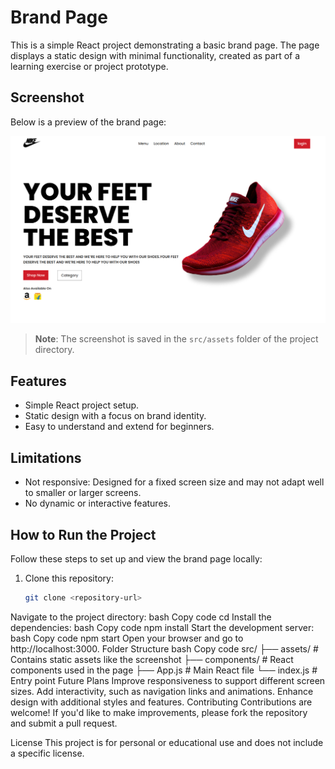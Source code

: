 # Brand Page

This is a simple React project demonstrating a basic brand page. The page displays a static design with minimal functionality, created as part of a learning exercise or project prototype.

## Screenshot

Below is a preview of the brand page:

![Brand Page Screenshot](src/assets/brand-page.png)

> **Note**: The screenshot is saved in the `src/assets` folder of the project directory.

## Features

- Simple React project setup.
- Static design with a focus on brand identity.
- Easy to understand and extend for beginners.

## Limitations

- Not responsive: Designed for a fixed screen size and may not adapt well to smaller or larger screens.
- No dynamic or interactive features.

## How to Run the Project

Follow these steps to set up and view the brand page locally:

1. Clone this repository:
   ```bash
   git clone <repository-url>
Navigate to the project directory:
bash
Copy code
cd <project-folder>
Install the dependencies:
bash
Copy code
npm install
Start the development server:
bash
Copy code
npm start
Open your browser and go to http://localhost:3000.
Folder Structure
bash
Copy code
src/
├── assets/               # Contains static assets like the screenshot
├── components/           # React components used in the page
├── App.js                # Main React file
└── index.js              # Entry point
Future Plans
Improve responsiveness to support different screen sizes.
Add interactivity, such as navigation links and animations.
Enhance design with additional styles and features.
Contributing
Contributions are welcome! If you'd like to make improvements, please fork the repository and submit a pull request.

License
This project is for personal or educational use and does not include a specific license.